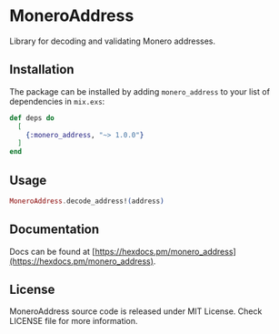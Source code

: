 # MoneroAddress

Library for decoding and validating Monero addresses.

## Installation

The package can be installed
by adding `monero_address` to your list of dependencies in `mix.exs`:

```elixir
def deps do
  [
    {:monero_address, "~> 1.0.0"}
  ]
end
```

## Usage

```elixir
MoneroAddress.decode_address!(address)
```

## Documentation

Docs can be found at [https://hexdocs.pm/monero_address](https://hexdocs.pm/monero_address).

## License

MoneroAddress source code is released under MIT License.
Check LICENSE file for more information.
